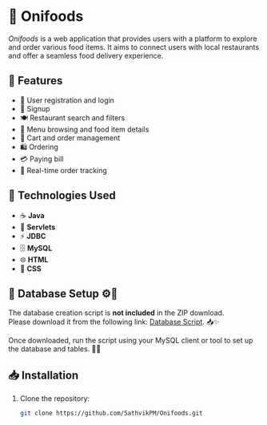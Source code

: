 # 🍴 Onifoods

_Onifoods_ is a web application that provides users with a platform to explore and order various food items. It aims to connect users with local restaurants and offer a seamless food delivery experience.

## 🌟 Features
- 👥 User registration and login
- 📝 Signup
- 🍽️ Restaurant search and filters
- 📜 Menu browsing and food item details
- 🛒 Cart and order management
- 🛍️ Ordering
- 💳 Paying bill
- 🚚 Real-time order tracking

## 🔧 Technologies Used
- ☕ **Java**
- 📜 **Servlets**
- ⚡ **JDBC**
- 🗄️ **MySQL**
- 🌐 **HTML**
- 🎨 **CSS**

## 📂 Database Setup ⚙️💾
The database creation script is **not included** in the ZIP download.  
Please download it from the following link: [Database Script](https://github.com/SathvikPM/Onifoods/blob/main/Onifood/.gitignore). 📥✨

Once downloaded, run the script using your MySQL client or tool to set up the database and tables. 🚀📂

## 📥 Installation
1. Clone the repository:
   ```sh
   git clone https://github.com/SathvikPM/Onifoods.git

